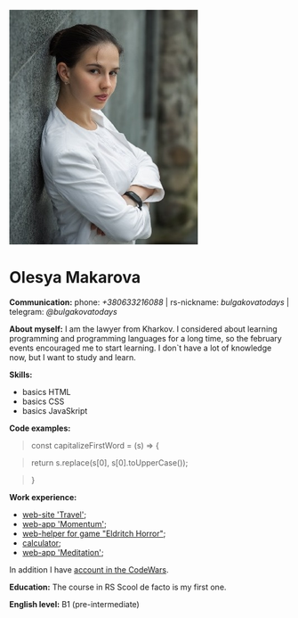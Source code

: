 ![Image](./assets/image.jpg)

# **Olesya Makarova**

**Communication:** phone: *+380633216088* | rs-nickname: *bulgakovatodays* | telegram: *@bulgakovatodays*

**About myself:**
I am the lawyer from Kharkov. I considered about learning programming and programming languages for a long time, so the february events encouraged me to start learning. I don`t have a lot of knowledge now, but I want to study and learn.

**Skills:**
- basics HTML
- basics CSS
- basics JavaSkript

**Code examples:** 
>const capitalizeFirstWord = (s) => {

>return s.replace(s[0], s[0].toUpperCase());

>}

**Work experience:** 
- [web-site 'Travel'](https://bulgakovatodays.github.io/travel/travel/);
- [web-app 'Momentum'](https://rolling-scopes-school.github.io/bulgakovatodays-JSFEPRESCHOOL2022Q2/momentum/);
- [web-helper for game "Eldritch Horror"](https://precious-arithmetic-345b3b.netlify.app/);
- [calculator](https://bulgakovatodays.github.io/calculator/);
- [web-app 'Meditation'](https://bulgakovatodays.github.io/meditation-app/);

In addition I have [account in the CodeWars](https://www.codewars.com/users/edit).

**Education:** The course in RS Scool de facto is my first one.

**English level:** B1 (pre-intermediate)
